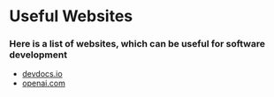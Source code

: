 # Useful Websites
### Here is a list of websites, which can be useful for software development 

 - [devdocs.io](https://devdocs.io/)
 - [openai.com](https://openai.com/)
